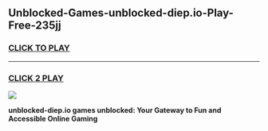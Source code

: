 
## Unblocked-Games-unblocked-diep.io-Play-Free-235jj
<h3>
<a href="https://premium76.site?title=unblocked-diep.io&ref=23A">CLICK TO PLAY</a></h3>
<hr>

<h3>
<a href="https://premium76.site?title=unblocked-diep.io&ref=23A">CLICK 2 PLAY</a>
  
</h3>

<a href="https://premium76.site?title=unblocked-diep.io&ref=23A"><img src="https://clearcache.store/games.png"></a>


**unblocked-diep.io games unblocked: Your Gateway to Fun and Accessible Online Gaming**
